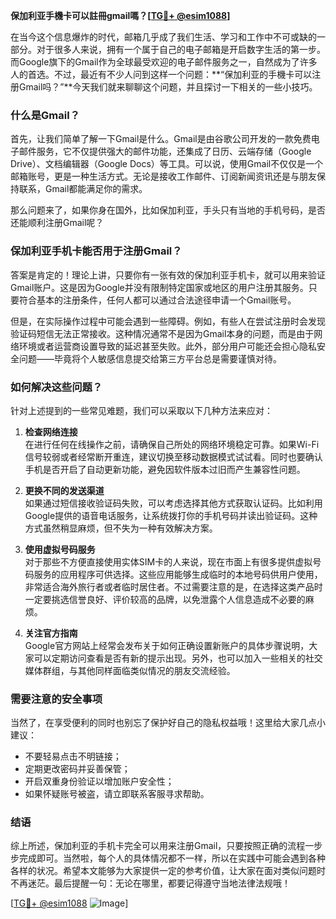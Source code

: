 **保加利亚手機卡可以註冊gmail嗎？[[TG💪+ @esim1088](https://t.me/s/esim1088)]**

在当今这个信息爆炸的时代，邮箱几乎成了我们生活、学习和工作中不可或缺的一部分。对于很多人来说，拥有一个属于自己的电子邮箱是开启数字生活的第一步。而Google旗下的Gmail作为全球最受欢迎的电子邮件服务之一，自然成为了许多人的首选。不过，最近有不少人问到这样一个问题：**“保加利亚的手機卡可以注册Gmail吗？”**今天我们就来聊聊这个问题，并且探讨一下相关的一些小技巧。

### 什么是Gmail？

首先，让我们简单了解一下Gmail是什么。Gmail是由谷歌公司开发的一款免费电子邮件服务，它不仅提供强大的邮件功能，还集成了日历、云端存储（Google Drive）、文档编辑器（Google Docs）等工具。可以说，使用Gmail不仅仅是一个邮箱账号，更是一种生活方式。无论是接收工作邮件、订阅新闻资讯还是与朋友保持联系，Gmail都能满足你的需求。

那么问题来了，如果你身在国外，比如保加利亚，手头只有当地的手机号码，是否还能顺利注册Gmail呢？

### 保加利亚手机卡能否用于注册Gmail？

答案是肯定的！理论上讲，只要你有一张有效的保加利亚手机卡，就可以用来验证Gmail账户。这是因为Google并没有限制特定国家或地区的用户注册其服务。只要符合基本的注册条件，任何人都可以通过合法途径申请一个Gmail账号。

但是，在实际操作过程中可能会遇到一些障碍。例如，有些人在尝试注册时会发现验证码短信无法正常接收。这种情况通常不是因为Gmail本身的问题，而是由于网络环境或者运营商设置导致的延迟甚至失败。此外，部分用户可能还会担心隐私安全问题——毕竟将个人敏感信息提交给第三方平台总是需要谨慎对待。

### 如何解决这些问题？

针对上述提到的一些常见难题，我们可以采取以下几种方法来应对：

1. **检查网络连接**  
   在进行任何在线操作之前，请确保自己所处的网络环境稳定可靠。如果Wi-Fi信号较弱或者经常断开重连，建议切换至移动数据模式试试看。同时也要确认手机是否开启了自动更新功能，避免因软件版本过旧而产生兼容性问题。

2. **更换不同的发送渠道**  
   如果通过短信接收验证码失败，可以考虑选择其他方式获取认证码。比如利用Google提供的语音电话服务，让系统拨打你的手机号码并读出验证码。这种方式虽然稍显麻烦，但不失为一种有效解决方案。

3. **使用虚拟号码服务**  
   对于那些不方便直接使用实体SIM卡的人来说，现在市面上有很多提供虚拟号码服务的应用程序可供选择。这些应用能够生成临时的本地号码供用户使用，非常适合海外旅行者或者临时居住者。不过需要注意的是，在选择这类产品时一定要挑选信誉良好、评价较高的品牌，以免泄露个人信息造成不必要的麻烦。

4. **关注官方指南**  
   Google官方网站上经常会发布关于如何正确设置新账户的具体步骤说明，大家可以定期访问查看是否有新的提示出现。另外，也可以加入一些相关的社交媒体群组，与其他同样面临类似情况的朋友交流经验。

### 需要注意的安全事项

当然了，在享受便利的同时也别忘了保护好自己的隐私权益哦！这里给大家几点小建议：
- 不要轻易点击不明链接；
- 定期更改密码并妥善保管；
- 开启双重身份验证以增加账户安全性；
- 如果怀疑账号被盗，请立即联系客服寻求帮助。

### 结语

综上所述，保加利亚的手机卡完全可以用来注册Gmail，只要按照正确的流程一步步完成即可。当然啦，每个人的具体情况都不一样，所以在实践中可能会遇到各种各样的状况。希望本文能够为大家提供一定的参考价值，让大家在面对类似问题时不再迷茫。最后提醒一句：无论在哪里，都要记得遵守当地法律法规哦！

[[TG💪+ @esim1088](https://t.me/s/esim1088) ![Image](https://i.postimg.cc/4NQfJmqS/Snipaste-2025-05-13-00-14-12.png)]